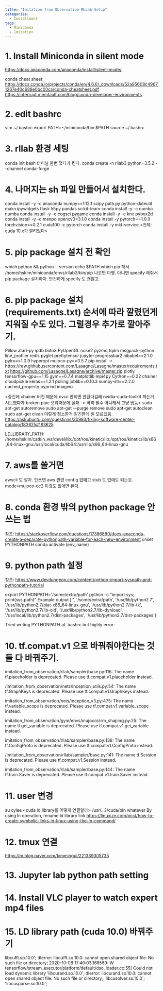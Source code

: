 ```yaml
---
title: "Imitation from Observation RLLab Setup"
categories:
  - Installment
tags:
  - Miniconda
  - Imitation
---
```


# 1. Install Miniconda in silent mode
https://docs.anaconda.com/anaconda/install/silent-mode/

conda cheat sheet:
https://docs.conda.io/projects/conda/en/4.6.0/_downloads/52a95608c49671267e40c689e0bc00ca/conda-cheatsheet.pdf
https://interrupt.memfault.com/blog/conda-developer-environments

# 2. edit bashrc
vim ~/.bashrc
export PATH=~/miniconda/bin:$PATH
source ~/.bashrc

# 3. rllab 환경 세팅
conda init bash
터미널 한번 껐다가 킨다.
conda create -n rllab3 python=3.5.2 --channel conda-forge

# 4. 나머지는 sh 파일 만들어서 설치한다.
conda install -y -c anaconda numpy==1.12.1 scipy path.py python-dateutil mako ipywidgets flask h5py pandas scikit-learn
conda install -y -c numba numba
conda install -y -c cogsci pygame
conda install -y -c kne pybox2d
conda install -y -c menpo opencv3=3.1.0
conda install -y pytorch==1.0.0 torchvision==0.2.1 cuda100 -c pytorch
conda install -y mkl-service
<전제: cuda 10.x가 깔려있다>

# 5. pip package 설치 전 확인
which python && python --version
echo $PATH
which pip 해서 /home/hskim/miniconda/envs/rllab3/bin/pip 나오면 다행. 아니면 specify 해줘서 pip package 설치하자. 안전하게 specify 도 괜찮고.

# 6. pip package 설치 (requirements.txt) 순서에 따라 깔렸던게 지워질 수도 있다. 그럴경우 추가로 깔아주기.
Pillow
atari-py
ipdb
boto3
PyOpenGL
nose2
pyzmq
tqdm
msgpack-python
line_profiler
redis
pyglet
prettytensor
jupyter
progressbar2
nibabel==2.1.0
pylru==1.0.9
hyperopt
mujoco-py==0.5.7
pip install -r https://raw.githubusercontent.com/Lasagne/Lasagne/master/requirements.txt
https://github.com/Lasagne/Lasagne/archive/master.zip
plotly
tensorflow-gpu==1.15
gym==0.7.4
matplotlib
mpi4py
Cython==0.22
chainer
cloudpickle
keras==1.2.1
polling
joblib==0.10.3
numpy-stl==2.2.0
cached_property
pyprind
imageio

<중간에 chainer 버전 때문에 nvcc 안되면 안된다길래 nvidia-cuda-toolkit 까는거 시도했다가 broken pipe 오류때문에 실패 -> 딱히 필수 아니래서 그냥 냅둠>
sudo apt-get autoremove
sudo apt-get --purge remove
sudo apt-get autoclean
sudo apt-get clean
이렇게 청소한거 같긴한데 잘 모르겠음.
https://askubuntu.com/questions/30993/fixing-software-center-catalog/183625#183625

LD_LIBRARY_PATH: /home/hskim/catkin_ws/devel/lib:/opt/ros/kinetic/lib:/opt/ros/kinetic/lib/x86_64-linux-gnu:/usr/local/cuda/lib64:/usr/lib/x86_64-linux-gnu


# 7. aws를 쓸거면
awscli 도 깔자. 안쓰면 aws 관련 config 없애고 stub 도 없애도 되는듯. mode=mujoco-ec2 이것도 없애면 된다.

# 8. conda 환경 밖의 python package 안쓰는 법
참조: https://stackoverflow.com/questions/17386880/does-anaconda-create-a-separate-pythonpath-variable-for-each-new-environment
unset PYTHONPATH 
conda activate (env_name)

# 9. python path 설정
참조: https://www.devdungeon.com/content/python-import-syspath-and-pythonpath-tutorial

export PYTHONPATH='/some/extra/path'
python -c "import sys; print(sys.path)"
Example output
['', '/some/extra/path', '/usr/lib/python2.7', '/usr/lib/python2.7/plat-x86_64-linux-gnu', '/usr/lib/python2.7/lib-tk', '/usr/lib/python2.7/lib-old', '/usr/lib/python2.7/lib-dynload', '/usr/local/lib/python2.7/dist-packages', '/usr/lib/python2.7/dist-packages']

Tried writing PYTHONPATH at .bashrc but highly error-

# 10. tf.compat.v1 으로 바꿔줘야한다는 것들 다 바꿔주기.
imitation_from_observation/rllab/sampler/base.py:116: The name tf.placeholder is deprecated. Please use tf.compat.v1.placeholder instead.

/imitation_from_observation/nets/inception_utils.py:54: The name tf.GraphKeys is deprecated. Please use tf.compat.v1.GraphKeys instead.

imitation_from_observation/nets/inception_v3.py:475: The name tf.variable_scope is deprecated. Please use tf.compat.v1.variable_scope instead.

imitation_from_observation/gym/envs/mujoco/arm_shaping.py:25: The name tf.get_variable is deprecated. Please use tf.compat.v1.get_variable instead.

imitation_from_observation/rllab/sampler/base.py:139: The name tf.ConfigProto is deprecated. Please use tf.compat.v1.ConfigProto instead.

/imitation_from_observation/rllab/sampler/base.py:141: The name tf.Session is deprecated. Please use tf.compat.v1.Session instead.

imitation_from_observation/rllab/sampler/base.py:144: The name tf.train.Saver is deprecated. Please use tf.compat.v1.train.Saver instead.


# 11. user 변경 
su cylee
<cuda ld library를 어떻게 연결할까> /usr/...?/cuda/bin whatever
By using ln operation, rename ld library link 
https://linuxize.com/post/how-to-create-symbolic-links-in-linux-using-the-ln-command/


# 12. tmux 연결
https://m.blog.naver.com/kimmingul/221339305735

# 13. Jupyter lab python path setting


# 14. Install VLC player to watch expert mp4 files

# 15. LD library path (cuda 10.0) 바꿔주기
libcufft.so.10.0'; dlerror: libcufft.so.10.0: cannot open shared object file: No such file or directory; 
2020-10-08 17:40:03.166569: W tensorflow/stream_executor/platform/default/dso_loader.cc:55] Could not load dynamic library 'libcurand.so.10.0'; dlerror: libcurand.so.10.0: cannot open shared object file: No such file or directory; 
'libcusolver.so.10.0';
'libcusparse.so.10.0';


